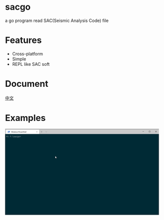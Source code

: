 # sacgo

a go program read SAC(Seismic Analysis Code) file

Features
========

- Cross-platform
- Simple
- REPL like SAC soft

Document
========
[中文](doc/README_cn.md)

Examples
=======

![example](doc/example.gif)

